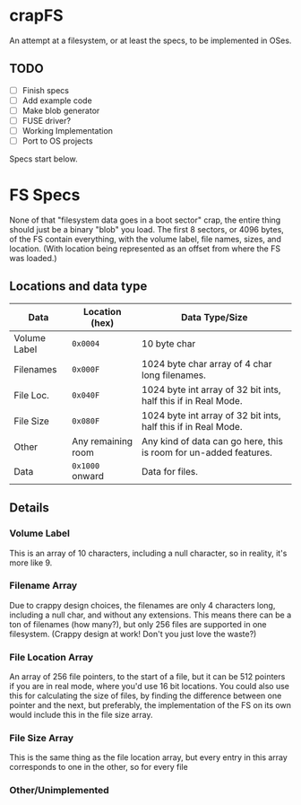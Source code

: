 # crapFS
An attempt at a filesystem, or at least the specs, to be implemented in OSes.
## TODO
- [ ] Finish specs
- [ ] Add example code
- [ ] Make blob generator
- [ ] FUSE driver?
- [ ] Working Implementation
- [ ] Port to OS projects

Specs start below.

# FS Specs
None of that "filesystem data goes in a boot sector" crap, the entire thing should just be a binary "blob" you load. The first 8 sectors, or 4096 bytes, of the FS contain everything, with the volume label, file names, sizes, and location. (With location being represented as an offset from where the FS was loaded.)

## Locations and data type

Data          | Location (hex) | Data Type/Size |
------------- | -------------- | -------------- |
Volume Label  |    `0x0004`    | 10 byte char   |
Filenames     |    `0x000F`    | 1024 byte char array of 4 char long filenames. |
File Loc.     |    `0x040F`    | 1024 byte int array of 32 bit ints, half this if in Real Mode. |
File Size     |    `0x080F`    | 1024 byte int array of 32 bit ints, half this if in Real Mode. |
Other         |Any remaining room| Any kind of data can go here, this is room for un-added features. |
Data          | `0x1000` onward | Data for files. |

## Details
### Volume Label
This is an array of 10 characters, including a null character, so in reality, it's more like 9.
### Filename Array
Due to crappy design choices, the filenames are only 4 characters long, including a null char, and without any extensions. This means there can be a ton of filenames (how many?), but only 256 files are supported in one filesystem. (Crappy design at work! Don't you just love the waste?)
### File Location Array
An array of 256 file pointers, to the start of a file, but it can be 512 pointers if you are in real mode, where you'd use 16 bit locations. You could also use this for calculating the size of files, by finding the difference between one pointer and the next, but preferably, the implementation of the FS on its own would include this in the file size array.
### File Size Array
This is the same thing as the file location array, but every entry in this array corresponds to one in the other, so for every file 
### Other/Unimplemented


